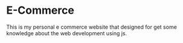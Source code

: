 # E-Commerce
This is my personal e commerce website that designed for get some knowledge about the web development using js.
